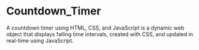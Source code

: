 # Countdown_Timer
A countdown timer using HTML, CSS, and JavaScript is a dynamic web object that displays falling time intervals, created with CSS, and updated in real-time using JavaScript.
